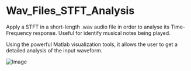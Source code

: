 # Wav_Files_STFT_Analysis
Apply a STFT in a short-length .wav audio file in order to analyse its Time-Frequency response. Useful for identify musical notes being played.

Using the powerful Matlab visualization tools, it allows the user to get a detailed analysis of the input waveform.

![Image](https://github.com/gpavelski/Wav_Files_STFT_Analysis/blob/master/Display.png)
